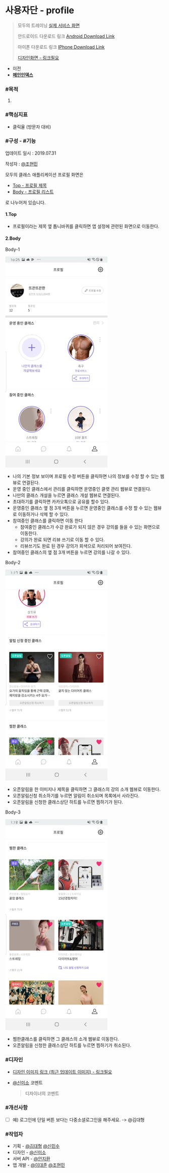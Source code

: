 # 사용자단 - profile

> 모두의 트레이닝 [실제 서비스 화면](https://www.modooclass.net)
> 
> 안드로이드 다운로드 링크 [Android Download Link](https://play.google.com/store/apps/details?id=com.modooclass)
> 
> 아이폰 다운로드 링크 [IPhone Download Link](https://itunes.apple.com/app/id1464482964)
>
> [디자인화면 - 링크필요]() 


- 이전      
- [**메인인덱스**](../README.md)     



### **#목적**

1. 



### #핵심지표

- 클릭율 (방문자 대비)



### **#구성 - #기능**

업데이트 일시 : 2019.07.31

작성자 : [@조현민](https://github.com/johyunmin)

모두의 클래스 애플리케이션 프로필 화면은

- [Top - 프로필 제목](#1.Top)
- [Body - 프로필 리스트](#2.Body)

로 나누어져 있습니다.



#### 1.Top
- 프로필이라는 제목 옆 톱니바퀴를 클릭하면 앱 설정에 관련된 화면으로 이동한다.

#### 2.Body

Body-1

![App Profile Screen1](../img/profile/profile1.jpg)

- 나의 기본 정보 보이며 프로필 수정 버튼을 클릭하면 나의 정보를 수정 할 수 있는 웹뷰로 연결된다.
- 운영 중인 클래스에서 관리를 클릭하면 운영중인 클랫 관리 웹뷰로 연결된다.
- 나만의 클래스 개설을 누르면 클래스 개설 웹뷰로 연결된다.
- 초대하기를 클릭하면 카카오톡으로 공유를 할수 있다.
- 운영중인 클래스 옆 점 3개 버튼을 누르면 운영중인 클래스를 수정 할 수 있는 웹뷰로 이동하거나 삭제 할 수 있다.
- 참여중인 클래스를 클릭하면 이동 한다
  - 참여중인 클래스가 수강 완료가 되지 않은 경우 강의를 들을 수 있는 화면으로 이동한다.
  - 강의가 완료 되면 리뷰 쓰기로 이동 할 수 있다.
  - 리뷰쓰기도 완료 된 경우 강의가 회색으로 처리되어 보여진다.
- 참여중인 클래스의 옆 점 3개 버튼을 누르면 강의를 나갈 수 있다.

Body-2

![App Profile Screen2](../img/profile/profile2.jpg)

- 오픈알림을 한 이미지나 제목을 클릭하면 그 클래스의 강의 소개 웹뷰로 이동한다.
- 오픈알림신청 취소하기를 누르면 알림이 취소되며 목록에서 사라진다.
- 오픈알림을 신청한 클래스상단 하트를 누르면 찜하기가 된다.

Body-3

![App Profile Screen3](../img/profile/profile3.jpg)

- 찜한클래스를 클릭하면 그 클래스의 소개 웹뷰로 이동한다.
- 오픈알림을 신청한 클래스상단 하트를 누르면 찜하기가 취소된다.

### **#디자인**

- [디자인 이미지 링크 (최근 업데이트 이미지) - 링크필요]()

- [@신미소](https://github.com/meeso-modoo)  코멘트

  > 디자이너의 코멘트



### #개선사항

- [ ] 예) 로그인에 단일 버튼 보다는 다중소셜로그인을 해주세요. -> @김대형



### **#작업자**

- 기획 - [@김대형](https://github.com/jacob-modoo) [@신민수](https://github.com/minsoo-modoo)
- 디자인 - [@신미소](https://github.com/meeso-modoo)
- 서버 API - [@안지환](https://github.com/jihwan-modoo)
- 앱 개발 - [@이대준](https://github.com/DaeJunLee) [@조현민](https://github.com/hyunmin-modoo)


  
